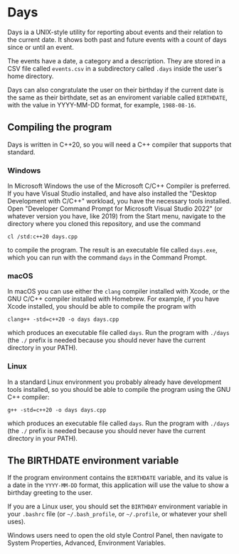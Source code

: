 # Days

Days ia a UNIX-style utility for reporting about events and their relation to the current date.
It shows both past and future events with a count of days since or until an event.

The events have a date, a category and a description. They are stored in a CSV file called `events.csv`
in a subdirectory called `.days` inside the user's home directory.

Days can also congratulate the user on their birthday if the current date is the same as their
birthdate, set as an enviroment variable called `BIRTHDATE`, with the value in YYYY-MM-DD format,
for example, `1988-08-16`.

## Compiling the program

Days is written in C++20, so you will need a C++ compiler that supports that standard.

### Windows

In Microsoft Windows the use of the Microsoft C/C++ Compiler is preferred. If you have Visual Studio
installed, and have also installed the "Desktop Development with C/C++" workload, you have the
necessary tools installed. Open "Developer Command Prompt for Microsoft Visual Studio 2022" (or whatever
version you have, like 2019) from the Start menu, navigate to the directory where you cloned this repository,
and use the command

    cl /std:c++20 days.cpp

to compile the program. The result is an executable file called `days.exe`, which you can run with
the command `days` in the Command Prompt.

### macOS

In macOS you can use either the `clang` compiler installed with Xcode, or the GNU C/C++ compiler installed
with Homebrew. For example, if you have Xcode installed, you should be able to compile the program with

    clang++ -std=c++20 -o days days.cpp

which produces an executable file called `days`. Run the program with `./days` (the `./` prefix is needed
because you should never have the current directory in your PATH).

### Linux

In a standard Linux environment you probably already have development tools installed, so you should
be able to compile the program using the GNU C++ compiler:

    g++ -std=c++20 -o days days.cpp

which produces an executable file called `days`. Run the program with `./days` (the `./` prefix is needed
because you should never have the current directory in your PATH).

## The BIRTHDATE environment variable

If the program environment contains the `BIRTHDATE` variable, and its value is a date in the `YYYY-MM-DD`
format, this application will use the value to show a birthday greeting to the user.

If you are a Linux user, you should set the `BIRTHDAY` environment variable in your `.bashrc` file
(or `~/.bash_profile`, or `~/.profile`, or whatever your shell uses).

Windows users need to open the old style Control Panel, then navigate to System Properties, Advanced,
Environment Variables.
